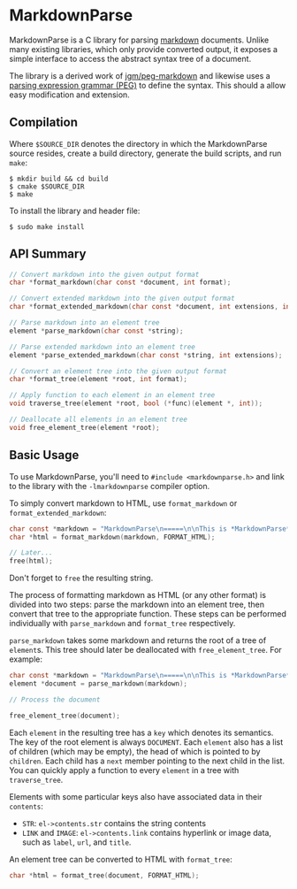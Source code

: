 MarkdownParse
=============

MarkdownParse is a C library for parsing [markdown][] documents. Unlike
many existing libraries, which only provide converted output, it
exposes a simple interface to access the abstract syntax tree of a
document.

The library is a derived work of [jgm/peg-markdown][] and likewise uses
a [parsing expression grammar (PEG)][] to define the syntax. This should
a allow easy modification and extension.

[parsing expression grammar (PEG)]: http://en.wikipedia.org/wiki/Parsing_expression_grammar 
[jgm/peg-markdown]: https://github.com/jgm/peg-markdown
[markdown]: http://daringfireball.net/projects/markdown/

Compilation
-----------

Where `$SOURCE_DIR` denotes the directory in which the MarkdownParse
source resides, create a build directory, generate the build scripts,
and run `make`:

```Shell
$ mkdir build && cd build
$ cmake $SOURCE_DIR
$ make
```

To install the library and header file:

```Shell
$ sudo make install
```

API Summary
-----------

```C
// Convert markdown into the given output format
char *format_markdown(char const *document, int format);

// Convert extended markdown into the given output format
char *format_extended_markdown(char const *document, int extensions, int format);

// Parse markdown into an element tree
element *parse_markdown(char const *string);

// Parse extended markdown into an element tree
element *parse_extended_markdown(char const *string, int extensions);

// Convert an element tree into the given output format
char *format_tree(element *root, int format);

// Apply function to each element in an element tree
void traverse_tree(element *root, bool (*func)(element *, int));

// Deallocate all elements in an element tree
void free_element_tree(element *root);
```

Basic Usage
-----------

To use MarkdownParse, you'll need to `#include <markdownparse.h>` and
link to the library with the `-lmarkdownparse` compiler option.

To simply convert markdown to HTML, use `format_markdown` or
`format_extended_markdown`:

```C
char const *markdown = "MarkdownParse\n=====\n\nThis is *MarkdownParse*.";
char *html = format_markdown(markdown, FORMAT_HTML);

// Later...
free(html);
```

Don't forget to `free` the resulting string.

The process of formatting markdown as HTML (or any other format) is
divided into two steps: parse the markdown into an element tree, then
convert that tree to the appropriate function. These steps can be
performed individually with `parse_markdown` and `format_tree`
respectively.

`parse_markdown` takes some markdown and returns the root of a tree of
`element`s. This tree should later be deallocated with
`free_element_tree`. For example:

```C
char const *markdown = "MarkdownParse\n=====\n\nThis is *MarkdownParse*.";
element *document = parse_markdown(markdown);

// Process the document

free_element_tree(document);
```

Each `element` in the resulting tree has a `key` which denotes its
semantics. The key of the root element is always `DOCUMENT`. Each
`element` also has a list of children (which may be empty), the head of
which is pointed to by `children`. Each child has a `next` member
pointing to the next child in the list. You can quickly apply a function
to every `element` in a tree with `traverse_tree`.

Elements with some particular keys also have associated data in their 
`contents`:

- `STR`: `el->contents.str` contains the string contents
- `LINK` and `IMAGE`: `el->contents.link` contains hyperlink or image
  data, such as `label`, `url`, and `title`.

An element tree can be converted to HTML with `format_tree`:

```C
char *html = format_tree(document, FORMAT_HTML);
```
